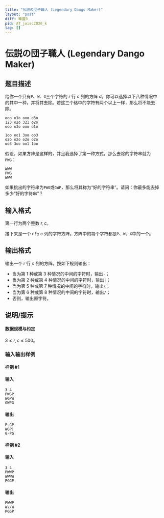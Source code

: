 ```yaml
---
title: "伝説の団子職人 (Legendary Dango Maker)"
layout: "post"
diff: 难度0
pid: AT_joisc2020_k
tag: []
---
```


# 伝説の団子職人 (Legendary Dango Maker)

## 题目描述

给你一个只有`P`、`W`、`G`三个字符的 $r$ 行 $c$ 列的方阵 $d$。你可以选择以下八种情况中的其中一种，并将其去除。若这三个格中的字符有两个以上一样，那么将不能去除。

```
ooo o1o ooo o3o
123 o2o 321 o2o
ooo o3o ooo o1o

1oo oo1 3oo oo3
o2o o2o o2o o2o
oo3 3oo oo1 1oo
```

假设，如果方阵是这样的，并且我选择了第一种方式，那么去除的字符串就为`PWG`：

```
WWW
PWG
WWW
```

如果挑出的字符串为`PWG`或`GWP`，那么将其称为“好的字符串”。请问：你最多能去掉多少“好的字符串”？

## 输入格式

第一行为两个整数 $r,c$。

接下来是一个 $r$ 行 $c$ 列的字符方阵。方阵中的每个字符都是`P`、`W`、`G`中的一个。

## 输出格式

输出一个 $r$ 行 $c$ 列的方阵。按如下规则输出：

- 当为第 $1$ 种或第 $3$ 种情况的中间的字符时，输出`-`；
- 当为第 $2$ 种或第 $4$ 种情况的中间的字符时，输出`|`；
- 当为第 $5$ 种或第 $7$ 种情况的中间的字符时，输出`\`；
- 当为第 $6$ 种或第 $8$ 种情况的中间的字符时，输出`/`；
- 否则，输出原字符。

## 说明/提示

#### 数据规模与约定

$3 \le r,c \le 500$。

### 输入输出样例

#### 样例 #1

#### 输入
```
3 4
PWGP
WGPW
GWPG

```
#### 输出
```
P-GP
WGP|
G-PG
```
#### 样例 #2

#### 输入
```
3 4
PWWP
WWWW
PGGP
```
#### 输出
```
PWWP
W\/W
PGGP
```

